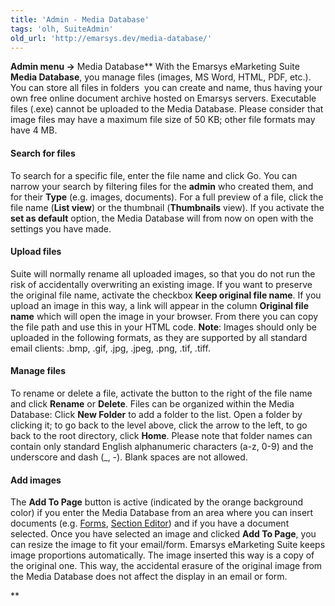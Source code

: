 ```yaml
---
title: 'Admin - Media Database'
tags: 'olh, SuiteAdmin'
old_url: 'http://emarsys.dev/media-database/'
---
```


**Admin menu ->** Media Database** With the Emarsys eMarketing Suite **Media Database**, you manage files (images, MS Word, HTML, PDF, etc.). You can store all files in folders  you can create and name, thus having your own free online document archive hosted on Emarsys servers. Executable files (.exe) cannot be uploaded to the Media Database. Please consider that image files may have a maximum file size of 50 KB; other file formats may have 4 MB.

#### Search for files

 To search for a specific file, enter the file name and click Go. You can narrow your search by filtering files for the **admin** who created them, and for their **Type** (e.g. images, documents). For a full preview of a file, click the file name (**List view**) or the thumbnail (**Thumbnails** view). If you activate the **set as default** option, the Media Database will from now on open with the settings you have made.

#### Upload files

 Suite will normally rename all uploaded images, so that you do not run the risk of accidentally overwriting an existing image. If you want to preserve the original file name, activate the checkbox **Keep original file name**. If you upload an image in this way, a link will appear in the column **Original file name** which will open the image in your browser. From there you can copy the file path and use this in your HTML code. **Note**: Images should only be uploaded in the following formats, as they are supported by all standard email clients: .bmp, .gif, .jpg, .jpeg, .png, .tif, .tiff.

#### Manage files

 To rename or delete a file, activate the button to the right of the file name and click **Rename** or **Delete**. Files can be organized within the Media Database: Click **New Folder** to add a folder to the list. Open a folder by clicking it; to go back to the level above, click the arrow to the left, to go back to the root directory, click **Home**. Please note that folder names can contain only standard English alphanumeric characters (a-z, 0-9) and the underscore and dash (_, -). Blank spaces are not allowed.

#### Add images

 The **Add To Page** button is active (indicated by the orange background color) if you enter the Media Database from an area where you can insert documents (e.g. [Forms](/olh/forms-overview.md "Forms – Overview"), [Section Editor](/Suite/section-editor.md "CMS Templates: The section editor")) and if you have a document selected. Once you have selected an image and clicked **Add To Page**, you can resize the image to fit your email/form. Emarsys eMarketing Suite keeps image proportions automatically. The image inserted this way is a copy of the original one. This way, the accidental erasure of the original image from the Media Database does not affect the display in an email or form.

**